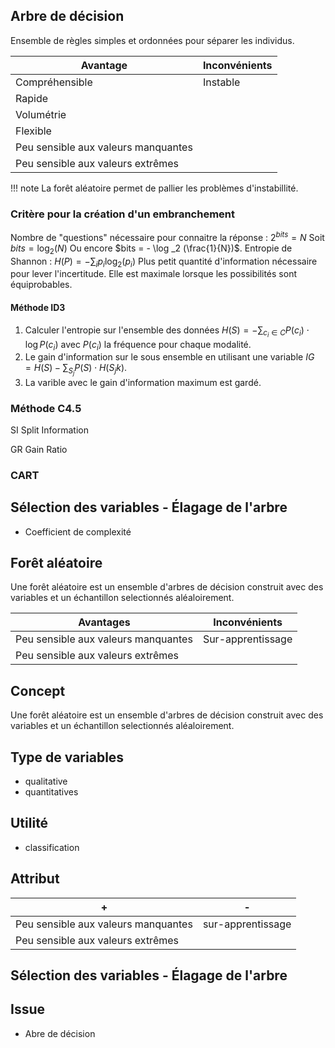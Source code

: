 

## Arbre de décision

Ensemble de règles simples et ordonnées pour séparer les individus.

Avantage                            | Inconvénients 
------------------------------------|---
Compréhensible                      | Instable
Rapide                              |
Volumétrie                          |
Flexible                            |
Peu sensible aux valeurs manquantes |
Peu sensible aux valeurs extrêmes   |

!!! note
    La forêt aléatoire permet de pallier les problèmes d'instabillité.

### Critère pour la création d'un embranchement


Nombre de "questions" nécessaire pour connaitre la réponse : 
$2^{bits} = N$ Soit $bits = \log _2 (N)$ Ou encore $bits = - \log _2 (\frac{1}{N})$.
Entropie de Shannon : $H(P) = -\sum_i p_i \log_2(p_i)$
Plus petit quantité d'information nécessaire pour lever l'incertitude. Elle est maximale lorsque les possibilités sont équiprobables.

#### Méthode ID3

1. Calculer l'entropie sur l'ensemble des données  $H(S) = - \sum_{c_i \in C}{P(c_i) \cdot \log P(c_i)}$ avec $P(c_i)$ la fréquence pour chaque modalité.
2. Le gain d'information sur le sous ensemble en utilisant une variable $IG = H(S) - \sum_{S_j}{P(S) \cdot H(S_jk)}$. 
3. La varible avec le gain d'information maximum est gardé.

### Méthode C4.5

SI Split Information

GR  Gain Ratio

### CART


## Sélection des variables - Élagage de l'arbre

* Coefficient de complexité

## Forêt aléatoire

Une forêt aléatoire est un ensemble d'arbres de décision construit avec des variables et un échantillon selectionnés aléaloirement.


Avantages                           | Inconvénients
------------------------------------|---
Peu sensible aux valeurs manquantes | Sur-apprentissage
Peu sensible aux valeurs extrêmes   |

## Concept

Une forêt aléatoire est un ensemble d'arbres de décision construit avec des variables et un échantillon selectionnés aléaloirement.

## Type de variables

* qualitative
* quantitatives

## Utilité

* classification

## Attribut

| + | - |
|---|---|
| Peu sensible aux valeurs manquantes | sur-apprentissage |
| Peu sensible aux valeurs extrêmes | |

## Sélection des variables - Élagage de l'arbre



## Issue

* Abre de décision
